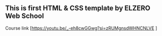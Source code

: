 ## This is first HTML & CSS template by ELZERO Web School
Course link [https://youtu.be/_-eh8cwGGwg?si=zRUMgnsdWHNCNLVE ]
